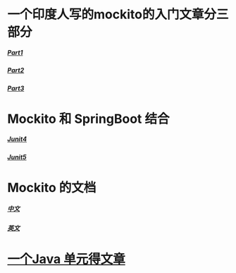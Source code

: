 # 一个印度人写的mockito的入门文章分三部分
##### [Part1](https://programmingtechie.com/2020/10/16/spring-boot-testing-tutorial-unit-testing-with-junit-5-and-mockito/)
##### [Part2](https://programmingtechie.com/2020/10/21/spring-boot-testing-tutorial-database-testing-with-test-containers/)
##### [Part3](https://programmingtechie.com/2020/10/23/spring-boot-testing-tutorial-testing-rest-apis-using-mockmvc/)

# Mockito 和 SpringBoot 结合
##### [Junit4](https://www.cnblogs.com/jpfss/p/10973292.html)
##### [Junit5](https://cloud.tencent.com/developer/article/1914242)

# Mockito 的文档
##### [中文](https://github.com/hehonghui/mockito-doc-zh#0)
##### [英文](https://javadoc.io/doc/org.mockito/mockito-core/latest/org/mockito/Mockito.html)

# [一个Java 单元得文章](https://blog.csdn.net/a82514921/article/details/107969340)
